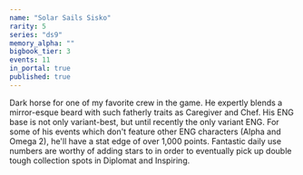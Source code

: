 ```yaml
---
name: "Solar Sails Sisko"
rarity: 5
series: "ds9"
memory_alpha: ""
bigbook_tier: 3
events: 11
in_portal: true
published: true
---
```


Dark horse for one of my favorite crew in the game. He expertly blends a mirror-esque beard with such fatherly traits as Caregiver and Chef. His ENG base is not only variant-best, but until recently the only variant ENG. For some of his events which don't feature other ENG characters (Alpha and Omega 2), he'll have a stat edge of over 1,000 points. Fantastic daily use numbers are worthy of adding stars to in order to eventually pick up double tough collection spots in Diplomat and Inspiring.
